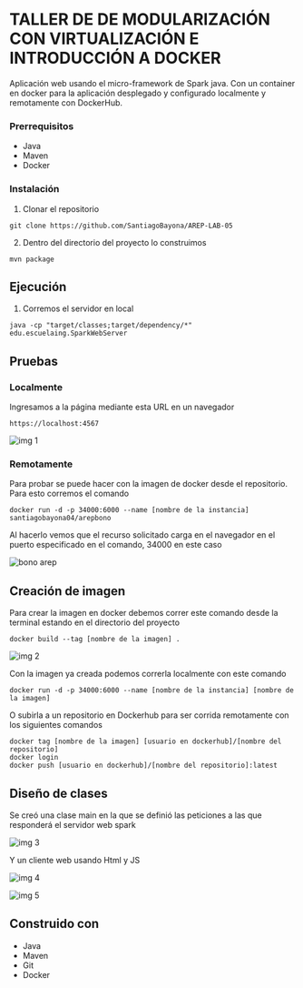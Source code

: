 # TALLER DE DE MODULARIZACIÓN CON VIRTUALIZACIÓN E INTRODUCCIÓN A DOCKER

Aplicación web usando el micro-framework de Spark java. Con un container en docker para la aplicación desplegado y configurado localmente y remotamente con DockerHub.

### Prerrequisitos
- Java
- Maven
- Docker

### Instalación

1. Clonar el repositorio

```
git clone https://github.com/SantiagoBayona/AREP-LAB-05
```

2. Dentro del directorio del proyecto lo construimos

```
mvn package
```

## Ejecución

1. Corremos el servidor en local

```
java -cp "target/classes;target/dependency/*" edu.escuelaing.SparkWebServer
```

## Pruebas

### Localmente

Ingresamos a la página mediante esta URL en un navegador

```
https://localhost:4567
```

![img 1](https://github.com/SantiagoBayona/AREP-LAB-05/assets/64861204/94e37520-7ca6-4e17-a370-858bf942c866)

### Remotamente

Para probar se puede hacer con la imagen de docker desde el repositorio. Para esto corremos el comando

```
docker run -d -p 34000:6000 --name [nombre de la instancia] santiagobayona04/arepbono
```

Al hacerlo vemos que el recurso solicitado carga en el navegador en el puerto especificado en el comando, 34000 en este caso

![bono arep](https://github.com/SantiagoBayona/Bono-AREP/assets/64861204/d498f832-07db-4b2f-9b78-7df81dece4ad)

## Creación de imagen

Para crear la imagen en docker debemos correr este comando desde la terminal estando en el directorio del proyecto

```
docker build --tag [nombre de la imagen] .
```

![img 2](https://github.com/SantiagoBayona/AREP-LAB-05/assets/64861204/71cc29d8-e87b-4b42-b7be-b972ea1ce01a)

Con la imagen ya creada podemos correrla localmente con este comando

```
docker run -d -p 34000:6000 --name [nombre de la instancia] [nombre de la imagen]
```

O subirla a un repositorio en Dockerhub para ser corrida remotamente con los siguientes comandos

```
docker tag [nombre de la imagen] [usuario en dockerhub]/[nombre del repositorio]
docker login
docker push [usuario en dockerhub]/[nombre del repositorio]:latest
```

## Diseño de clases

Se creó una clase main en la que se definió las peticiones a las que responderá el servidor web spark

![img 3](https://github.com/SantiagoBayona/AREP-LAB-05/assets/64861204/e264131f-d58b-45b3-878b-1000cca8a2d1)

Y un cliente web usando Html y JS

![img 4](https://github.com/SantiagoBayona/AREP-LAB-05/assets/64861204/c907c85c-c1b9-4776-ac2c-2634f2fac5a6)

![img 5](https://github.com/SantiagoBayona/AREP-LAB-05/assets/64861204/555af928-500d-427e-8231-1741494613ef)


## Construido con

* Java
* Maven
* Git
* Docker
